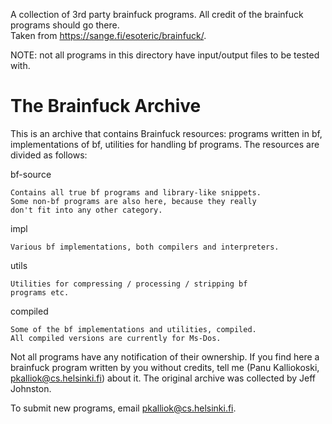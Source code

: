 A collection of 3rd party brainfuck programs. All credit of the brainfuck programs should go there.  
Taken from https://sange.fi/esoteric/brainfuck/.

NOTE: not all programs in this directory have input/output files to be tested with.



The Brainfuck Archive
=====================

This is an archive that contains Brainfuck resources: programs
written in bf, implementations of bf, utilities for handling bf
programs. The resources are divided as follows:

bf-source

	Contains all true bf programs and library-like snippets.
	Some non-bf programs are also here, because they really
	don't fit into any other category.

impl

	Various bf implementations, both compilers and interpreters.

utils

	Utilities for compressing / processing / stripping bf
	programs etc.

compiled

	Some of the bf implementations and utilities, compiled.
	All compiled versions are currently for Ms-Dos.

Not all programs have any notification of their ownership.  If you
find here a brainfuck program written by you without credits, tell
me (Panu Kalliokoski, pkalliok@cs.helsinki.fi) about it. The original
archive was collected by Jeff Johnston.

To submit new programs, email pkalliok@cs.helsinki.fi.
